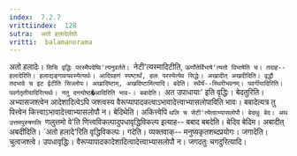```yaml
---
index:  7.2.7
vrittiindex:  128
sutra:  अतो हलादेर्लघोः
vritti:  balamanorama 
---
```


अतो हलादेः। `सिचि वृद्धिः परस्मैपदेष्वि'त्यनुवर्तते। `नेटी'त्यस्मादिटीति, `ऊर्णोतेर्विभाषे'त्यतो विभाषेति च। तदाह-- हलादेरिति। हलाद्यङ्गावयवस्येत्यर्थः। आदिग्रहणं स्पष्टार्थं, हलः परस्येत्येव सिद्धेः। अखादीत् अखदीदिति। वृद्धौ तदभावे च इट ईटीति सिज्लोपः। अखादिष्टाम्, अखदिष्टामित्यादि। बदेति। स्थैर्यं--स्थिरीभवनम्। पवर्गीयादिरिति। पवर्गतृतीयादिरित्यर्थः। नतु दन्त्योष्ठ�आदिरिति भाव-। बबादेति। `अत उपाधायाः' इति वृद्धिः। बेदतुरिति। अभ्यासजश्त्वेन आदेशादित्वेऽपि जश्त्वस्य वैरूप्यापादकत्वाऽभावादेत्त्वाभ्यासलोपाविति भावः। बबादेत्यत्र तु पित्त्वेन कित्त्वाऽभावादेत्त्वाभ्यासलोपौ न। बेदिथेति। अकित्त्वेपि `थलि च सेटी'त्येत्वाभ्यासलोपौ। बेदथुः बेद। अथ उत्तमपुरुषणलि `णलुत्तमो वे'ति णित्त्वविकल्पादुपधावृद्धिविकल्प इत्याह-- बबाद बबदेति। बेदिव बेदिम। अबादीत् अबदीदिति। `अतो हलादे'रिति वृद्धिविकल्पः। गदेति। व्यक्तवाक्-- मनुष्यकृतशब्दप्रयोगः। जगादेति। चुत्वजश्त्वे। उपधावृद्धिः। वैरूप्यापादकादेशादित्वादेत्त्वाभ्यासलोपौ न। जगदतुः चगदुरित्यादि।

